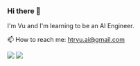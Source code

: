 ### Hi there 👋

I'm Vu and I'm learning to be an AI Engineer.

📫 How to reach me: htrvu.ai@gmail.com

![](https://github.com/htrvu/github-stats/master/generated/overview.svg)
![](https://github.com/htrvu/github-stats/master/generated/languages.svg)

<!--
- 🔭 I’m currently working on ...
- 🌱 I’m currently learning ...
- 👯 I’m looking to collaborate on ...
- 🤔 I’m looking for help with ...
- 💬 Ask me about ...
- 📫 How to reach me: ...
- 😄 Pronouns: ...
- ⚡ Fun fact: ...
-->
